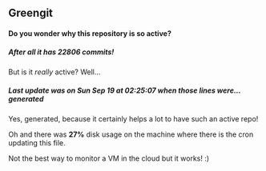 ## Greengit

#### Do you wonder why this repository is so active?

##### After all it has 22806 commits!

But is it *really* active? Well...

##### Last update was on Sun Sep 19 at 02:25:07 when those lines were... generated

Yes, generated, because it certainly helps a lot to have such an active repo!

Oh and there was **27%** disk usage on the machine
where there is the cron updating this file.

Not the best way to monitor a VM in the cloud but it works! :)
